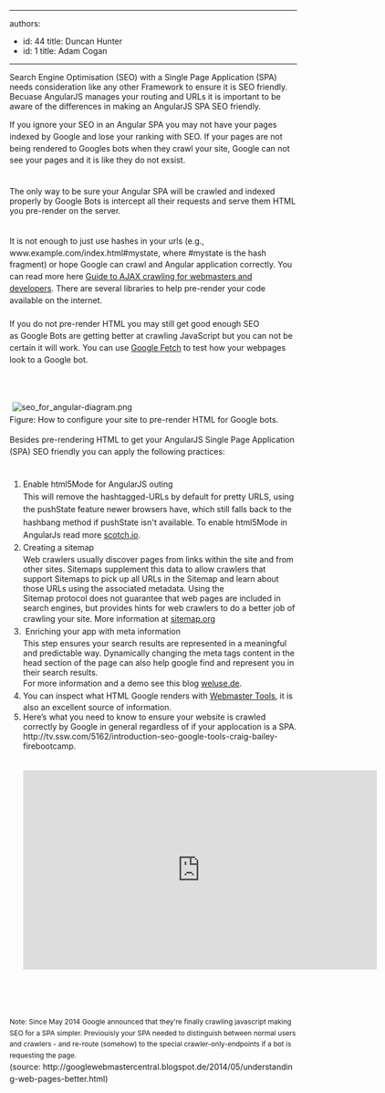 

---
authors:
  - id: 44
    title: Duncan Hunter
  - id: 1
    title: Adam Cogan
---




<span class='intro'> ​​​​​​Search Engine Optimisation (SEO)&#160;with a Single Page Application (SPA) needs consideration like any other Framework to ensure it is&#160;SEO friendly. Becuase AngularJS manages your routing and URLs it is&#160;important to be aware of the differences in making an AngularJS SPA SEO friendly.<br> </span>

<p></p><div><span style="line-height&#58;20.8px;">If you ignore your SEO in an Angular SPA you may not have your pages indexed by Google and lose your ranking with SEO. If your pages are not being rendered to Googles bots when they crawl your site,&#160;Google can not see&#160;your pages&#160;and it is like they&#160;do not exsist.​​</span></div><div><span style="line-height&#58;20.8px;"><br></span></div><p class="ssw15-rteElement-GreyBox">The only way to be sure your Angular SPA will be crawled and indexed properly by Google Bots is&#160;intercept all their&#160;requests&#160;and serve them&#160;HTML you pre-render on the server.&#160;</p><div><span style="line-height&#58;20.8px;"><br></span></div><div><span style="line-height&#58;20.8px;">​It is not enough to just use hashes in your urls (e.g., www.example.com/index.html#mystate, where #mystate is the hash fragment)&#160;or hope&#160;Google can crawl and Angular application correctly.&#160;</span><span style="line-height&#58;20.8px;">You can read more&#160;here&#160;</span><a href="https&#58;//support.google.com/webmasters/answer/174992?hl=en" style="line-height&#58;20.8px;">Guide to AJAX crawling for webmasters and developers</a><span style="line-height&#58;20.8px;">.&#160;</span><span style="line-height&#58;20.8px;">There are several libraries to help pr</span><span style="line-height&#58;20.8px;">e-render your code available on the internet.&#160;</span></div><div><span style="line-height&#58;20.8px;"><br></span></div><div><span style="line-height&#58;20.8px;">If you do not pre-render HTML you may still get good enough&#160;SEO as&#160;Google Bots are getting better at crawling JavaScript but you can not be certain it will work. You can use </span><a href="https&#58;//support.google.com/webmasters/answer/6066468?hl=en" style="line-height&#58;20.8px;">Google Fetch</a><span style="line-height&#58;20.8px;"> to test how your webpages look to a Google bot.</span></div><div><div><br></div></div><div><span style="line-height&#58;20.8px;"><br></span></div><div><span style="line-height&#58;20.8px;"><br></span></div><div><img src="/PublishingImages/seo_for_angular-diagram.png" alt="seo_for_angular-diagram.png" style="margin&#58;5px;" /><br></div><div>Figure&#58; How to configure your site to pre-render HTML&#160;for Google bots.</div><div><br></div><div><span style="line-height&#58;20.8px;">Besides pre-rendering HTML&#160;to get your AngularJS Single Page Application (SPA) SEO friendly you can apply the following practices&#58;<br></span></div><div><span style="line-height&#58;20.8px;"><br></span></div><ol><li><span style="line-height&#58;1.6;">Enable html5Mode for AngularJS&#160;outing<br></span><span style="line-height&#58;1.6;">This will remove the&#160;</span><span style="line-height&#58;1.6;">hashtagged-URLs</span><span style="line-height&#58;1.6;"> by default for pretty URLS</span><span style="line-height&#58;1.6;">, using the pushState feature </span><span style="line-height&#58;1.6;">newer browsers have, which still falls back to the hashbang method if pushState isn't available.</span><span style="line-height&#58;1.6;">​ To enable html5Mode in AngularJs read more <a href="http&#58;//scotch.io/quick-tips/js/angular/pretty-urls-in-angularjs-removing-the-hashtag">scotch.io​</a></span><span style="line-height&#58;1.6;">.</span></li><li><span style="line-height&#58;1.6;">Creating a sitemap<br>Web crawlers usually discover pages from links within the site and from other sites. Sitemaps supplement this data to allow crawlers that support Sitemaps to pick up all URLs in the Sitemap and learn about those URLs using the associated metadata. Using the Sitemap&#160;protocol&#160;does not guarantee that web pages are included in search engines, but provides hints for web crawlers to do a better job of crawling your site.​&#160;</span><span style="line-height&#58;1.6;">More infor</span><span style="line-height&#58;1.6;">mation at </span><a href="http&#58;//www.sitemaps.org/protocol.html" style="line-height&#58;1.6;">sitemap.org</a><span style="line-height&#58;1.6;">&#160;</span></li><li><span style="line-height&#58;1.6;">&#160;Enriching your app with meta information<br>This step ensures your&#160;search results are represented in a meaningful and predictable way.&#160;Dynamically changing&#160;the meta tags content in the head section of the page​ can also&#160;help google find and represent you in their&#160;search results​. &#160;<br></span><span style="line-height&#58;1.6;">For&#160;more information</span><span style="line-height&#58;1.6;"> and a demo see this </span><span style="line-height&#58;1.6;">blog </span><a href="https&#58;//weluse.de/blog/angularjs-seo-finally-a-piece-of-cake.html" style="line-height&#58;1.6;">weluse.de</a><span style="line-height&#58;1.6;">.</span></li><li><span style="line-height&#58;1.6;">You can inspect what HTML&#160;Google renders with <a href="https&#58;//www.google.com/webmasters/tools/home?hl=en">Webmaster Tools​</a>, it is also an excellent source of information.</span></li><li>Here’s what you need to know to ensure your website is crawled correctly by Google in general regardless of if your applocation is a SPA. http&#58;//tv.ssw.com/5162/introduction-seo-google-tools-craig-bailey-firebootcamp.<br>​<br>​<div class="ms-rtestate-read ms-rte-embedcode ms-rte-embedil ms-rtestate-notify" unselectable="on"><iframe width="620" height="349" src="http&#58;//www.youtube.com/embed/62Px70crzUM" frameborder="0"></iframe>&#160;</div>​<br><br>​​<br></li></ol><div><span style="line-height&#58;20.8px;"><span class="ssw15-rteStyle-Caption" style="font-size&#58;12px;line-height&#58;19.2px;">Note&#58; Since</span><span class="ssw15-rteStyle-Caption" style="font-size&#58;12px;line-height&#58;19.2px;">&#160;May 2014&#160;Google announced that they're finally crawling javascript making SEO for a&#160;SPA&#160;simpler. Previouisly your&#160;SPA needed to&#160;distinguish between normal users and crawlers - and re-route (somehow) to the special crawler-only-endpoints if a bot is requesting the page​.</span><span class="ssw15-rteStyle-Caption">​ (source&#58;&#160;http&#58;//googlewebmastercentral.blogspot.de/2014/05/understanding-web-pages-better.html)</span><br></span></div>


